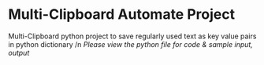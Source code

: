 # Multi-Clipboard Automate Project
Multi-Clipboard python project to save regularly used text as key value pairs in python dictionary /n
*Please view the python file for code & sample input, output*
